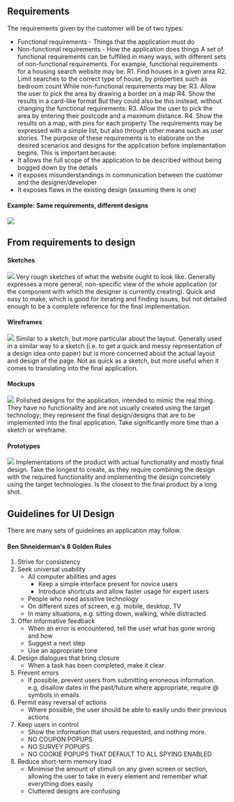 ## Requirements
The requirements given by the customer will be of two types:
- Functional requirements - Things that the application must do
- Non-functional requirements - How the application does things
A set of functional requirements can be fulfilled in many ways, with different sets of non-functional requirements.
For example, functional requirements for a housing search website may be:
R1. Find houses in a given area
R2. Limit searches to the correct type of house, by properties such as bedroom count
While non-functional requirements may be:
R3. Allow the user to pick the area by drawing a border on a map
R4. Show the results in a card-like format
But they could also be this instead, without changing the functional requirements:
R3. Allow the user to pick the area by entering their postcode and a maximum distance.
R4. Show the results on a map, with pins for each property
The requirements may be expressed with a simple list, but also through other means such as user stories. The purpose of these requirements is to elaborate on the desired scenarios and designs for the application before implementation begins. This is important because:
- It allows the full scope of the application to be described without being bogged down by the details
- It exposes misunderstandings in communication between the customer and the designer/developer
- It exposes flaws in the existing design (assuming there is one)
#### Example: Same requirements, different designs
![](Pasted%20image%2020230206115001.png)
## From requirements to design
#### Sketches
![](Pasted%20image%2020230206115047.png)
Very rough sketches of what the website ought to look like. Generally expresses a more general, non-specific view of the whole application (or the component with which the designer is currently creating). Quick and easy to make, which is good for iterating and finding issues, but not detailed enough to be a complete reference for the final implementation.
#### Wireframes
![](Pasted%20image%2020230206115405.png)
Similar to a sketch, but more particular about the layout. Generally used in a similar way to a sketch (i.e. to get a quick and messy representation of a design idea onto paper) but is more concerned about the actual layout and design of the page. Not as quick as a sketch, but more useful when it comes to translating into the final application.
#### Mockups
![](Pasted%20image%2020230206115635.png)
Polished designs for the application, intended to mimic the real thing. They have no functionality and are not usually created using the target technology; they represent the final design/designs that are to be implemented into the final application. Take significantly more time than a sketch or wireframe.
#### Prototypes
![](Pasted%20image%2020230206120028.png)
Implementations of the product with actual functionality and mostly final design. Take the longest to create, as they require combining the design with the required functionality and implementing the design concretely using the target technologies. Is the closest to the final product by a long shot.

## Guidelines for UI Design
There are many sets of guidelines an application may follow.
#### Ben Shneiderman's 8 Golden Rules
1. Strive for consistency
2. Seek universal usability
	- All computer abilities and ages
		- Keep a simple interface present for novice users
		- Introduce shortcuts and allow faster usage for expert users
	- People who need assistive technology 
	- On different sizes of screen, e.g. mobile, desktop, TV
	- In many situations, e.g. sitting down, walking, while distracted
3. Offer informative feedback
	- When an error is encountered, tell the user what has gone wrong and how 
	- Suggest a next step
	- Use an appropriate tone
4. Design dialogues that bring closure
	- When a task has been completed, make it clear
5. Prevent errors
	- If possible, prevent users from submitting erroneous information. e.g, disallow dates in the past/future where appropriate, require @ symbols in emails.
6. Permit easy reversal of actions
	- Where possible, the user should be able to easily undo their previous actions
7. Keep users in control
	- Show the information that users requested, and nothing more.
	- NO COUPON POPUPS
	- NO SURVEY POPUPS
	- NO COOKIE POPUPS THAT DEFAULT TO ALL SPYING ENABLED
8. Reduce short-term memory load
	- Minimise the amount of stimuli on any given screen or section, allowing the user to take in every element and remember what everything does easily
	- Cluttered designs are confusing
